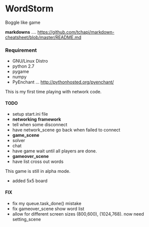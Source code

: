 WordStorm
=========
Boggle like game

__markdowns__ .... https://github.com/tchapi/markdown-cheatsheet/blob/master/README.md
### Requirement ###
* GNU/Linux Distro
* python 2.7
* pygame
* numpy
* PyEnchant ... http://pythonhosted.org/pyenchant/

This is my first time playing with network code.

#### TODO ####
* setup start.ini file
* __networking__ __framework__
 * tell when some disconnect
 * have network_scene go back when failed to connect
* __game_scene__
 * solver
 * chat
 * have game wait until all players are done.
* __gameover_scene__
 * have list cross out words

This game is still in alpha mode.
* added 5x5 board

#### FIX ####
* fix my queue.task_done() mistake
* fix gameover_scene show word list
* allow for different screen sizes (800,600), (1024,768). now need setting_scene
